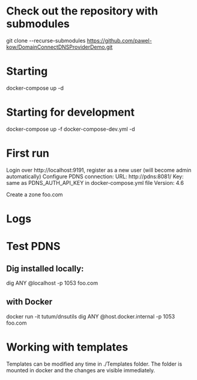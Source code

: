 ﻿# Check out the repository with submodules
git clone --recurse-submodules https://github.com/pawel-kow/DomainConnectDNSProviderDemo.git
# Starting
docker-compose up -d
# Starting for development
docker-compose up -f docker-compose-dev.yml -d

# First run
Login over http://localhost:9191, register as a new user (will become admin automatically)
Configure PDNS connection:
URL: http://pdns:8081/
Key: same as PDNS_AUTH_API_KEY in docker-compose.yml file
Version: 4.6

Create a zone foo.com

# Logs

# Test PDNS
## Dig installed locally:
dig ANY @localhost -p 1053 foo.com
## with Docker
docker run -it tutum/dnsutils dig ANY @host.docker.internal -p 1053 foo.com

# Working with templates
Templates can be modified any time in ./Templates folder.
The folder is mounted in docker and the changes are visible immediately.
